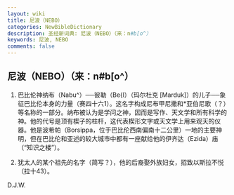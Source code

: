 ```yaml
---
layout: wiki
title: 尼波（NEBO）
categories: NewBibleDictionary
description: 圣经新词典: 尼波（NEBO）（来：n#b[o^）
keywords: 尼波, NEBO
comments: false
---
```


## 尼波（NEBO）（来：n#b[o^）

1. 巴比伦神纳布（Nabu^）──彼勒（Be{l）（玛尔杜克 [Marduk]）的儿子──象征巴比伦本身的力量（赛四十六1）。这名字构成尼布甲尼撒和*亚伯尼歌（？）等名称的一部分。纳布被认为是学问之神，因而是写作、天文学和所有科学的神。他的代号是顶有楔子的柱杆，这代表楔形文字或天文学上用来观天的仪器。他是波希帕（Borsippa，位于巴比伦西南偏南十二公里）一地的主要神明，但在巴比伦和亚述的较大城市中都有一座献给他的伊齐达（Ezida）庙（“知识之楼”）。

2. 犹太人的某个祖先的名字（简写？），他的后裔娶外族妇女，招致以斯拉不悦（拉十43）。

D.J.W.








